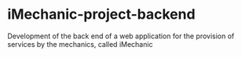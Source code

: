 # iMechanic-project-backend
Development of the back end of a web application for the provision of services by the mechanics, called iMechanic
